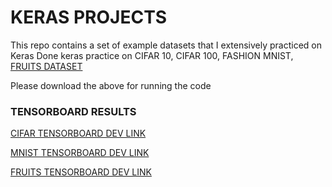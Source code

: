 # KERAS PROJECTS

This repo contains a set of example datasets that I extensively practiced on Keras 
Done keras practice on 
CIFAR 10,
CIFAR 100, 
FASHION MNIST, 
[FRUITS DATASET](https://www.kaggle.com/moltean/fruits)

Please download the above for running the code 

### TENSORBOARD RESULTS
[CIFAR TENSORBOARD DEV LINK](https://tensorboard.dev/experiment/K0mHOxM0RoW5AVPZVytkSw/#scalars)

[MNIST TENSORBOARD DEV LINK](https://tensorboard.dev/experiment/KZnoWAC0QB2JGQ9qKhym9Q/#scalars)

[FRUITS TENSORBOARD DEV LINK](https://tensorboard.dev/experiment/KZnoWAC0QB2JGQ9qKhym9Q/#scalars)
